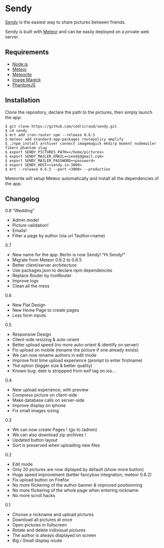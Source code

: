 # Sendy

[Sendy](http://sendy.io:2013) is the easiest way to share pictures between friends.

Sendy is built with [Meteor](http://www.meteor.com) and can be easily deployed on a private web server.

## Requirements

- [Node.js](http://nodejs.org)
- [Meteor](https://www.meteor)
- [Meteorite](https://github.com/oortcloud/meteorite)
- [Image Magick](http://www.imagemagick.org)
- [PhantomJS](http://phantomjs.org)

## Installation

Clone the repository, declare the path to the pictures, then simply launch the app:

```
$ git clone https://github.com/cedricraud/sendy.git
$ cd sendy
$ mrt add iron-router npm --release 0.6.5
$ meteor add standard-app-packages routepolicy amplify
$ ./npm_install archiver connect imagemagick mkdirp moment nodemailer fibers phantom slug
$ export SENDY_PICTURES_PATH=</home/pictures>
$ export SENDY_MAILER_EMAIL=<sendy@gmail.com>
$ export SENDY_MAILER_PASSWORD=<password>
$ export SENDY_HOST=<sendy.io:3000>
$ mrt --release 0.6.5 --port <3000> --production
```

Meteorite will setup Meteor automatically and install all the dependencies of the app.

## Changelog

0.8 “Wedding”

* Admin mode!
* Picture validation!
* Emails!
* Filter a page by author (via url ?author=name)

0.7

* New name for the app: Berlin is now Sendy! “Hi Sendy!”
* Migrate from Meteor 0.6.2 to 0.6.5
* Better client/server architecture
* Use packages.json to declare npm dependencies
* Replace Router by IronRouter
* Improve logs
* Clean all the mess

0.6

* New Flat Design
* New Home Page to create pages
* Less form inputs

0.5

* Responsive Design
* Client-side resizing & auto-orient
* Better upload speed (no more auto-orient & identify on server)
* Fix upload on mobile (rename the picture if one already exists)
* We can now rename authors in edit mode
* Improve first time upload experience (prompt to enter firstname)
* ?hd option (bigger size & better quality)
* Known bug: date is strippped from exif tag on ios...

0.4

* New upload experience, with preview
* Compress picture on client-side
* Make database calls on server-side
* Improve display on iphone
* Fix small images sizing

0.3

* We can now create Pages ! (go to /admin)
* We can also download zip archives !
* Updated button layout
* Sort is preserved when uploading new files

0.2

* Edit mode
* Only 20 pictures are now diplayed by default (show more button)
* Huge speed improvement (better fancybox integration, meteor 0.6.2)
* Fix upload button on Firefox
* No more flickering of the author banner & improved positionning
* No more flickering of the whole page when entering nickname
* No more scroll hacks

0.1

* Choose a nickname and upload pictures
* Download all pictures at once
* Open pictures in fullscreen
* Rotate and delete indivisual pictures
* The author is always displayed on screen
* Big / Small display mode
